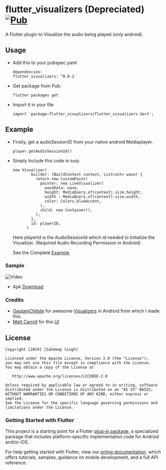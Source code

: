 # flutter_visualizers (Depreciated)[![Pub](https://img.shields.io/pub/v/flutter_visualizers.svg?style=flat-square)](https://pub.dartlang.org/packages/flutter_visualizers)

A Flutter plugin to Visualize the audio being played (only android).

## Usage
* Add this to your pubspec.yaml
  ```
  dependencies:
  flutter_visualizers: ^0.0.2
  
  ```
* Get package from Pub:

  ```
  flutter packages get
  ```
* Import it in your file

  ```
  import 'package:flutter_visualizers/flutter_visualizers.dart';
  ```
  
## Example
  * Firstly, get a audioSessionID from your native android Mediaplayer.
    ```
    player.getAudioSessionId()
    ```
  * Simply Include this code in ``` body ```
    ```
    new Visualizer(
            builder: (BuildContext context, List<int> wave) {
              return new CustomPaint(
                painter: new LineVisualizer(
                  waveData: wave,
                  height: MediaQuery.of(context).size.height,
                  width : MediaQuery.of(context).size.width,
                  color: Colors.blueAccent,
                ),
                child: new Container(),
              );
            },
            id: playerID,
          )
    ```
    Here playerId is the AudioSessionId which id needed to initialize the Visualizer. (Required Audio Recording Permission in Android)

    See the Complete [Example](https://github.com/iamSahdeep/FlutterVisualizers/tree/master/example)
### Sample 

![Video](https://github.com/iamSahdeep/FlutterVisualizers/blob/master/assets/sample.gif)

- Apk
 [Download](https://github.com/iamSahdeep/FlutterVisualizers/blob/master/assets/app-release.apk)
 
### Credits
   - [GautamChibde](https://github.com/GautamChibde) for awesome [Visualizers](https://github.com/GautamChibde/android-audio-visualizer) in Android from which I made this.
   - [Matt Carroll](https://github.com/matthew-carroll) for this [UI](https://github.com/matthew-carroll/flutter_ui_challenge_music_player/blob/recording/lib/main.dart)

## License

    Copyright [2019] [Sahdeep Singh]

    Licensed under the Apache License, Version 2.0 (the "License");
    you may not use this file except in compliance with the License.
    You may obtain a copy of the License at

       http://www.apache.org/licenses/LICENSE-2.0

    Unless required by applicable law or agreed to in writing, software
    distributed under the License is distributed on an "AS IS" BASIS,
    WITHOUT WARRANTIES OR CONDITIONS OF ANY KIND, either express or implied.
    See the License for the specific language governing permissions and
    limitations under the License.
    
### Getting Started with Flutter

This project is a starting point for a Flutter
[plug-in package](https://flutter.io/developing-packages/),
a specialized package that includes platform-specific implementation code for
Android and/or iOS.

For help getting started with Flutter, view our 
[online documentation](https://flutter.io/docs), which offers tutorials, 
samples, guidance on mobile development, and a full API reference.
